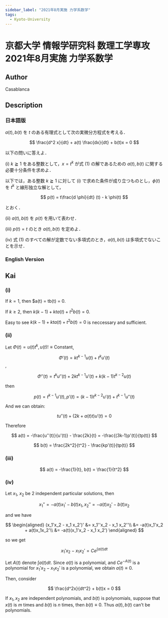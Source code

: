 ```yaml
---
sidebar_label: "2021年8月実施 力学系数学"
tags:
  - Kyoto-University
---
```

# 京都大学 情報学研究科 数理工学専攻 2021年8月実施 力学系数学

## **Author**
Casablanca

## **Description**
### 日本語版
$a(t), b(t)$ を $t$ のある有理式として次の実微分方程式を考える．

$$
\frac{d^2 x}{dt} + a(t) \frac{dx}{dt} + b(t)x = 0
$$

以下の問いに答えよ．

(i) $k \geqq 1$ をある整数として，$x = t^k$ が式 (1) の解であるための $a(t), b(t)$ に関する必要十分条件を求めよ．

以下では，ある整数 $k \geqq 1$ に対して (i) で求めた条件が成り立つものとし，$\phi(t)$ を $t^k$ と線形独立な解として，

$$
p(t) = t\frac{d \phi}{dt} (t) - k \phi(t)
$$

とおく．

(ii) $a(t), b(t)$ を $p(t)$ を用いて表わせ．

(iii) $p(t) = t$ のとき $a(t), b(t)$ を定めよ．

(iv) 式 (1) のすべての解が定数でない多項式のとき，$a(t), b(t)$ は多項式でないことを示せ．

### English Version


## **Kai**
### (i)
If $k = 1$, then $a(t) = tb(t) = 0.

If $k \geq 2$, then $k(k-1) + kta(t) + t^2b(t) = 0$.

Easy to see  $k(k-1) + kta(t) + t^2b(t) = 0$ is neccessary and sufficient.

### (ii)
Let $\Phi(t) = u(t)t^k, u(t) !\equiv \text{Constant}$, 

$$
\Phi '(t) = kt^{k-1}u(t) + t^ku'(t)
$$,

$$
\Phi''(t) = t^ku''(t) + 2kt^{k-1}u'(t) + k(k-1)t^{k-2}u(t)
$$

then

$$
p(t) = t^{k-1}u'(t), p'(t) = (k-1)t^{k-2}u'(t) + t^{k-1}u''(t)
$$

And we can obtain:

$$
t u''(t) + (2k + a(t)t)u'(t) = 0
$$

Therefore

$$
a(t) = -\frac{u''(t)}{u'(t)} - \frac{2k}{t} = -\frac{(3k-1)p'(t)}{tp(t)}
$$

$$
b(t) = \frac{2k^2}{t^2} - \frac{kp'(t)}{tp(t)}
$$

### (iii)

$$
a(t) = -\frac{1}{t}, b(t) = \frac{1}{t^2}
$$

### (iv)
Let $x_1$, $x_2$ be 2 independent particular solutions, then

$$
x_1'' = -a(t)x_1' - b(t)x_1 , x_2'' = -a(t)x_2' - b(t)x_2
$$

and we have

$$
\begin{aligned}
    (x_1'x_2 - x_1 x_2')' &= x_1''x_2 - x_1 x_2''\\
&= -a(t)x_1'x_2 + a(t)x_1x_2'\\
&= -a(t)(x_1'x_2 - x_1 x_2')
\end{aligned}
$$

so we get

$$
x_1'x_2 - x_1x_2' = C e^{\int a(t)dt}
$$

Let $A(t)$ denote $\int a(t)dt$.
Since $a(t)$ is a polynomial, and $Ce^{-A(t)}$ is a  polynomial for $x_1'x_2 - x_1x_2'$ is a polynomial, we obtain $a(t) \equiv 0$.

Then, consider

$$
\frac{d^2x}{dt^2} + b(t)x = 0
$$

If $x_1, x_2$ are independent polynomials, and $b(t)$ is polynomials, suppose that $x(t)$ is $m$ times and $b(t)$ is $n$ times, then $b(t) \equiv 0$.
Thus $a(t), b(t)$ can't be polynomials.
